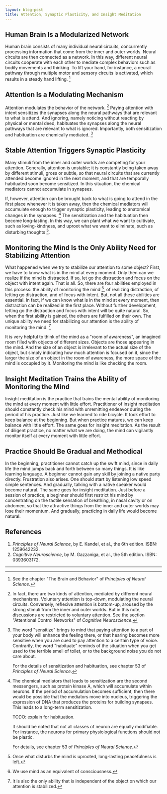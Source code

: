 ```yaml
---
layout: blog-post
title: Attention, Synaptic Plasticity, and Insight Meditation
---
```


## Human Brain Is a Modularized Network

Human brain consists of many individual neural circuits, concurrently processing information that come from the inner and outer worlds. Neural circuits are then connected as a network. In this way, different neural circuits cooperate with each other to mediate complex behaviors such as bodily movements and thinking. To lift your hand, for instance, a neural pathway through multiple motor and sensory circuits is activated, which results in a steady hand lifting. [^modularized-network]

  [^modularized-network]: See the chapter "The Brain and Behavior" of _Principles of Neural Science_.

## Attention Is a Modulating Mechanism

Attention modulates the behavior of the network. [^attention-types] Paying attention with intent sensitizes the synapses along the neural pathways that are relevant to what is attend. And ignoring, namely noticing without reacting by physical or mental deed, habituates the synapses along the neural pathways that are relevant to what is ignored. Importantly, both sensitization and habituation are chemically mediated. [^sensitization-and-habituation]

  [^attention-types]: In fact, there are two kinds of attention, mediated by different neural mechanisms. Voluntary attention is top-down, modulating the neural circuits. Conversely, reflexive attention is bottom-up, aroused by the strong stimuli from the inner and outer worlds. But in this note, discussions are restricted to voluntary attention. See the section "Attentional Control Networks" of _Cognitive Neuroscience_.

  [^sensitization-and-habituation]: The word "sensitize" brings to mind that paying attention to a part of your body will enhance the feeling there, or that hearing becomes more sensitive when you are cued to pay attention to a certain type of voice. Contrarily, the word "habituate" reminds of the situation when you get used to the terrible smell of toilet, or to the background noise you do not care about.

    For the details of sensitization and habituation, see chapter 53 of _Principles of Neural Science_.

## Stable Attention Triggers Synaptic Plasticity

Many stimuli from the inner and outer worlds are competing for your attention. Generally, attention is unstable; it is constantly being taken away by different stimuli, gross or subtle, so that neural circuits that are currently attended become ignored in the next moment, and that are temporally habituated soon become sensitized. In this situation, the chemical mediators cannot accumulate in synapses.

If, however, attention can be brought back to what is going to attend in the first place whenever it is taken away, then the chemical mediators will accumulate enough to trigger synaptic plasticity, leading to anatomical changes in the synapses. [^synaptic-plasticity] The sensitization and the habituation then become long-lasting. In this way, we can plant what we want to cultivate, such as loving-kindness, and uproot what we want to eliminate, such as disturbing thoughts [^disturbing-thoughts].

  [^synaptic-plasticity]: The chemical mediators that leads to sensitization are the second messengers, such as protein kinase A, which will accumulate within neurons. If the period of accumulation becomes sufficient, then there would be possible that the mediators move into nucleus, triggering the expression of DNA that produces the proteins for building synapses. This leads to a long-term sensitization.

      TODO: explain for habituation.

      It should be noted that not all classes of neuron are equally modifiable. For instance, the neurons for primary physiological functions should not be plastic.

      For details, see chapter 53 of _Principles of Neural Science_.

  [^disturbing-thoughts]: Once what disturbs the mind is uprooted, long-lasting peacefulness is left.

## Monitoring the Mind Is the Only Ability Need for Stabilizing Attention

What happened when we try to stabilize our attention to some object? First, we have to know what is in the mind at every moment. Only then can we realize if the mind is distracted. If so, let go the distraction and focus on the object with intent again. That is all. So, there are four abilities employed in this process: the ability of monitoring the mind [^mind], of realizing distraction, of letting go distraction, and of focus with intent. But, not all these abilities are essential. In fact, if we can know what is in the mind at every moment, then distraction can be realized in the first place. Without further development, letting go the distraction and focus with intent will be quite natural. So, when the first ability is gained, the others are fulfilled on their own. The unique ability we need for stabilizing our attention is the ability of monitoring the mind. [^universality]

  [^mind]: We use mind as an equivalent of consciousness.

  [^universality]: It is also the only ability that is independent of the object on which our attention is stabilized.

It is very helpful to think of the mind as a "room of awareness", an imagined room filled with objects of different sizes. Objects are those appearing in the mind. And the size of an object is irrelevant to the actual size of the object, but simply indicating how much attention is focused on it, since the larger the size of an object in the room of awareness, the more space of the mind is occupied by it. Monitoring the mind is like checking the room.

## Insight Meditation Trains the Ability of Monitoring the Mind

Insight meditation is the practice that trains the mental ability of monitoring the mind at every moment with little effort. Practitioner of insight meditation should constantly check his mind with unremitting endeavor during the period of his practice. Just like we learned to ride bicycle. It took effort to keep balance at the beginning. But when practice matures, we can keep balance with little effort. The same goes for insight meditation. As the result of diligent practice, no matter what we are doing, the mind can vigilantly monitor itself at every moment with little effort.

## Practice Should Be Gradual and Methodical

In the beginning, practitioner cannot catch up the swift mind, since in daily life the mind jumps back and forth between so many things. It is like learning language. A beginner cannot gain any skill by joining a native party directly. Frustration also arises. One should start by listening low speed simple sentences. And gradually, talking with a native speaker would become natural. The same goes for insight meditation. Just before a session of practice, a beginner should first restrict his mind by concentrating on the tactile sensation of breathing, in nasal cavity or on abdomen, so that the attractive things from the inner and outer worlds may lose their momentum. And gradually, practicing in daily life would become natural.

## References

1. _Principles of Neural Science_, by E. Kandel, et al., the 6th edition. ISBN: 1259642232.
1. _Cognitive Neuroscience_, by M. Gazzaniga, et al., the 5th edition. ISBN: 0393603172.

---
